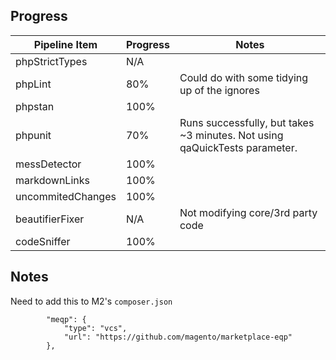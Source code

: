 ## Progress


| Pipeline Item    | Progress | Notes |
| ---------------- | -------- | ----- |
| phpStrictTypes   | N/A      |       |
| phpLint          | 80%      | Could do with some tidying up of the ignores |
| phpstan          | 100%     |       |
| phpunit          | 70%      | Runs successfully, but takes ~3 minutes. Not using qaQuickTests parameter. |
| messDetector     | 100%     |       |
| markdownLinks    | 100%     |       |
| uncommitedChanges| 100%     |       |
| beautifierFixer  | N/A      | Not modifying core/3rd party code |
| codeSniffer      | 100%      |  |

## Notes

Need to add this to M2's `composer.json`

```
        "meqp": {
            "type": "vcs",
            "url": "https://github.com/magento/marketplace-eqp"
        },
```
